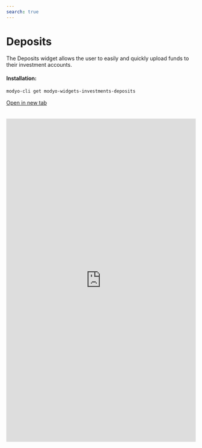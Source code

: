 ```yaml
---
search: true
---
```


# Deposits

The Deposits widget allows the user to easily and quickly upload funds to their investment accounts.

#### Installation:

```bash
modyo-cli get modyo-widgets-investments-deposits
```

[Open in new tab](https://widgets.modyo.com/investments/deposits)

<iframe id="widgetFrame" src="https://widgets.modyo.com/investments/deposits" width="100%" frameBorder="0" style="min-height:860px;overflow:auto;margin-top:20px;"/>

| Feature | Description                                                                                                       |
|---------------|-------------------------------------------------------------------------------------------------------------------|
| Fertilize        | It allows you to pay funds to an investment account using payment buttons from different banking institutions. |

 <script> 

 export default {
 mounted () {

 function setFrameHeightCo (id, ht) {
 var ifrm = document.getElementById (id);
 if (ifrm) {
 ifrm.style.height = ht + 4 + "px";
 }
 }
 //iframed document sends its height using postMessage
 function HandleDoCheightMsg (e) {
 //check origin
 if (e.origin === 'https://widgets.modyo.com') {
 //parse data
 var data = json.parse (e.data);

 console.log ('data: ', data)
 //check data object
 if (data ['doChight']) {
 setFrameHeightCo ('WidgetFrame', data ['DoChight']);
 } else {
 SetFrameHeightCo ('WidgetFrame', 700);
 }
 }
 }

 //assign message handler
 if (Window.addEventListener) {
 Window.addEventListener ('message', HandleDoCheightMSG, false);
 }
 }
 }

 </script> 
